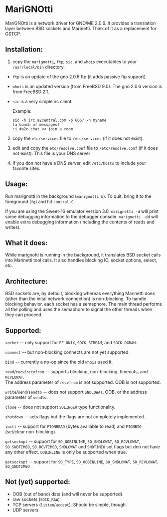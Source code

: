 MariGNOtti
==========

MariGNOtti is a network driver for GNO/ME 2.0.6.  It provides a translation 
layer between BSD sockets and Marinetti. Think of it as a replacement for 
GSTCP.

Installation:
-------------

1. copy the `marignotti`, `ftp`, `sic`, and `whois` executables to your `/usr/local/bin` directory.
  * `ftp` is an update of the gno 2.0.6 ftp (it adds passive ftp support).
  * `whois` is an updated version (from FreeBSD 9.0).  The gno 2.0.6 version is from FreeBSD 2.1.
  * `sic` is a very simple irc client. 

    Example:
    
        sic -h irc.a2central.com -p 6667 -n myname
        (a bunch of messages)
        :j #a2c.chat << join a room

2. copy the `etc/services` file to `/etc/services` (if it does not exist).

3. edit and copy the `etc/resolve.conf` file to `/etc/resolve.conf` (if it does 
not exist). This file is your DNS server

4. If you don not have a DNS server, edit `/etc/hosts` to include your favorite 
sites.



Usage:
------

Run marignotti in the background (`marignotti &`).  To quit, bring it to the 
foreground (`fg`) and hit `control-C`.

If you are using the Sweet-16 emulator version 3.0, `marignotti -d` will print
some debugging information to the debugger console.  `marignotti -dd` will 
enable extra debugging information (including the contents of reads and 
writes).


What it does:
-------------

While marignotti is running in the background, it translates BSD socket calls 
into Marinetti tool calls.  It also handles blocking IO, socket options, 
select, etc.  


Architecture:
-------------

BSD sockets are, by default, blocking whereas everything Marinetti does 
(other than the inital network connection) is non-blocking.  To handle 
blocking behavior, each socket has a semaphore.  The main thread performs 
all the polling and uses the semaphore to signal the other threads when they 
can proceed.


Supported:
----------

`socket` -- only support for `PF_UNIX`, `SOCK_STREAM`, and `SOCK_DGRAM`.

`connect` -- but non-blocking connects are not yet supported.

`bind` -- currently a no-op since the old `whois` used it.

`read`/`recv`/`recvfrom` -- supports blocking, non-blocking, timeouts, and `RCVLOWAT`.  
The address parameter of `recvfrom` is not supported.  OOB is not supported.

`write`/`send`/`sendto` -- does not support `SNDLOWAT`, OOB, or the address parameter 
of `sendto`.

`close` -- does not support `SOLINGER` type functionality.

`shutdown` -- sets flags but the flags are not completely implemented.

`ioctl` -- support for `FIONREAD` (bytes available to read) and `FIONBIO` 
(set/clear non-blocking).

`getsockopt` -- support for `SO_OOBINLINE`, `SO_SNDLOWAT`, `SO_RCVLOWAT`, 
`SO_SNDTIMEO`, `SO_RCVTIMEO`, `SNDLOWAT` and `SNDTIMEO` set flags but don not have any 
other effect.  `OOBINLINE` is only be supported when true.

`getsockopt` -- support for `SO_TYPE`, `SO_OOBINLINE`, `SO_SNDLOWAT`, `SO_RCVLOWAT`, 
`SO_SNDTIMEO`

Not (yet) supported:
--------------------

- OOB (out of band) data (and will never be supported).
- raw sockets (`SOCK_RAW`)
- TCP servers (`listen`/`accept`).  Should be simple, though.
- UDP servers
